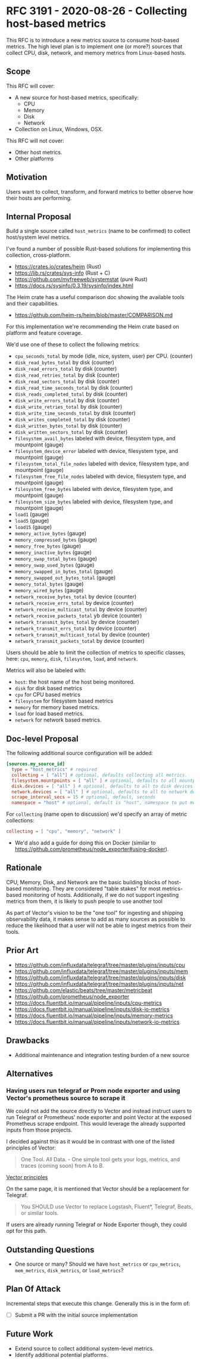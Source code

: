 # RFC 3191 - 2020-08-26 - Collecting host-based metrics

This RFC is to introduce a new metrics source to consume host-based metrics. The high level plan is to implement one (or more?) sources that collect CPU, disk, network, and memory metrics from Linux-based hosts.

## Scope

This RFC will cover:

- A new source for host-based metrics, specifically:
  - CPU
  - Memory
  - Disk
  - Network
- Collection on Linux, Windows, OSX.

This RFC will not cover:

- Other host metrics.
- Other platforms

## Motivation

Users want to collect, transform, and forward metrics to better observe how their hosts are performing.

## Internal Proposal

Build a single source called `host_metrics` (name to be confirmed) to collect host/system level metrics.

I've found a number of possible Rust-based solutions for implementing this collection, cross-platform.

- https://crates.io/crates/heim (Rust)
- https://lib.rs/crates/sys-info (Rust + C)
- https://github.com/myfreeweb/systemstat (pure Rust)
- https://docs.rs/sysinfo/0.3.19/sysinfo/index.html

The Heim crate has a useful comparison doc showing the available tools and their capabilities.

- https://github.com/heim-rs/heim/blob/master/COMPARISON.md

For this implementation we're recommending the Heim crate based on platform and feature coverage.

We'd use one of these to collect the following metrics:

- `cpu_seconds_total` by mode (idle, nice, system, user) per CPU. (counter)
- `disk_read_bytes_total` by disk (counter)
- `disk_read_errors_total` by disk (counter)
- `disk_read_retries_total` by disk (counter)
- `disk_read_sectors_total` by disk (counter)
- `disk_read_time_seconds_total` by disk (counter)
- `disk_reads_completed_total` by disk (counter)
- `disk_write_errors_total` by disk (counter)
- `disk_write_retries_total` by disk (counter)
- `disk_write_time_seconds_total` by disk (counter)
- `disk_writes_completed_total` by disk (counter)
- `disk_written_bytes_total` by disk (counter)
- `disk_written_sectors_total` by disk (counter)
- `filesystem_avail_bytes` labeled with device, filesystem type, and mountpoint (gauge)
- `filesystem_device_error` labeled with device, filesystem type, and mountpoint (gauge)
- `filesystem_total_file_nodes` labeled with device, filesystem type, and mountpoint (gauge)
- `filesystem_free_file_nodes` labeled with device, filesystem type, and mountpoint (gauge)
- `filesystem_free_bytes` labeled with device, filesystem type, and mountpoint (gauge)
- `filesystem_size_bytes` labeled with device, filesystem type, and mountpoint (gauge)
- `load1` (gauge)
- `load5` (gauge)
- `load15` (gauge)
- `memory_active_bytes` (gauge)
- `memory_compressed_bytes` (gauge)
- `memory_free_bytes` (gauge)
- `memory_inactive_bytes` (gauge)
- `memory_swap_total_bytes` (gauge)
- `memory_swap_used_bytes` (gauge)
- `memory_swapped_in_bytes_total` (gauge)
- `memory_swapped_out_bytes_total` (gauge)
- `memory_total_bytes` (gauge)
- `memory_wired_bytes` (gauge)
- `network_receive_bytes_total` by device (counter)
- `network_receive_errs_total` by device (counter)
- `network_receive_multicast_total` by device (counter)
- `network_receive_packets_total` yb device (counter)
- `network_transmit_bytes_total` by device (counter)
- `network_transmit_errs_total` by device (counter)
- `network_transmit_multicast_total` by device (counter)
- `network_transmit_packets_total` by device (counter)

Users should be able to limit the collection of metrics to specific classes, here: `cpu`, `memory`, `disk`, `filesystem`, `load`, and `network`.

Metrics will also be labeled with:

- `host`: the host name of the host being monitored.
- `disk` for disk based metrics
- `cpu` for CPU based metrics
- `filesystem` for filesystem based metrics
- `memory` for memory based metrics.
- `load` for load based metrics.
- `network` for network based metrics.


## Doc-level Proposal

The following additional source configuration will be added:

```toml
[sources.my_source_id]
  type = "host_metrics" # required
  collecting = [ "all"] # optional, defaults collecting all metrics.
  filesystem.mountpoints = [ "all" ] # optional, defaults to all mountpoints.
  disk.devices = [ "all" ] # optional, defaults to all to disk devices.
  network.devices = [ "all" ] # optional, defaults to all to network devices.
  scrape_interval_secs = 15 # optional, default, seconds
  namespace = "host" # optional, default is "host", namespace to put metrics under
```

For `collecting` (name open to discussion) we'd specify an array of metric collections:

```toml
collecting = [ "cpu", "memory", "network" ]
```

- We'd also add a guide for doing this on Docker (similar to https://github.com/prometheus/node_exporter#using-docker).

## Rationale

CPU, Memory, Disk, and Network are the basic building blocks of host-based monitoring. They are considered "table stakes" for most metrics-based monitoring of hosts. Additionally, if we do not support ingesting metrics from them, it is likely to push people to use another tool

As part of Vector's vision to be the "one tool" for ingesting and shipping
observability data, it makes sense to add as many sources as possible to reduce
the likelihood that a user will not be able to ingest metrics from their tools.

## Prior Art

- https://github.com/influxdata/telegraf/tree/master/plugins/inputs/cpu
- https://github.com/influxdata/telegraf/tree/master/plugins/inputs/mem
- https://github.com/influxdata/telegraf/tree/master/plugins/inputs/disk
- https://github.com/influxdata/telegraf/tree/master/plugins/inputs/net
- https://github.com/elastic/beats/tree/master/metricbeat
- https://github.com/prometheus/node_exporter
- https://docs.fluentbit.io/manual/pipeline/inputs/cpu-metrics
- https://docs.fluentbit.io/manual/pipeline/inputs/disk-io-metrics
- https://docs.fluentbit.io/manual/pipeline/inputs/memory-metrics
- https://docs.fluentbit.io/manual/pipeline/inputs/network-io-metrics

## Drawbacks

- Additional maintenance and integration testing burden of a new source

## Alternatives

### Having users run telegraf or Prom node exporter and using Vector's prometheus source to scrape it

We could not add the source directly to Vector and instead instruct users to run
Telegraf or Prometheus' node exporter and point Vector at the exposed Prometheus scrape endpoint. This would leverage the already supported inputs from those projects.

I decided against this as it would be in contrast with one of the listed
principles of Vector:

> One Tool. All Data. - One simple tool gets your logs, metrics, and traces
> (coming soon) from A to B.

[Vector
principles](https://vector.dev/docs/about/what-is-vector/#who-should-use-vector)

On the same page, it is mentioned that Vector should be a replacement for
Telegraf.

> You SHOULD use Vector to replace Logstash, Fluent*, Telegraf, Beats, or
> similar tools.

If users are already running Telegraf or Node Exporter though, they could opt for this path.

## Outstanding Questions

- One source or many? Should we have `host_metrics` or `cpu_metrics`, `mem_metrics`, `disk_metrics`, or `load_metrics`?

## Plan Of Attack

Incremental steps that execute this change. Generally this is in the form of:

- [ ] Submit a PR with the initial source implementation

## Future Work

- Extend source to collect additional system-level metrics.
- Identify additional potential platforms.
